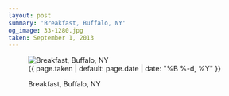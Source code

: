 ```yaml
---
layout: post
summary: 'Breakfast, Buffalo, NY'
og_image: 33-1280.jpg
taken: September 1, 2013
---
```


<figure class="post" data-src="{{ site.assets_url }}/{{ page.og_image }}">
<img alt="Breakfast, Buffalo, NY" sizes="(min-width: 700px) 50vw, calc(100vw - 2rem)" src="{{ site.assets_url }}/33-640.jpg" srcset="{{ site.assets_url }}/33-1280.jpg 1280w, {{ site.assets_url }}/33-960.jpg 960w, {{ site.assets_url }}/33-640.jpg 640w, {{ site.assets_url }}/33-320.jpg 320w"/>
<figcaption>
<time>{{ page.taken | default: page.date | date: "%B %-d, %Y" }}</time>
<p>Breakfast, Buffalo, NY</p>
</figcaption>
</figure>
